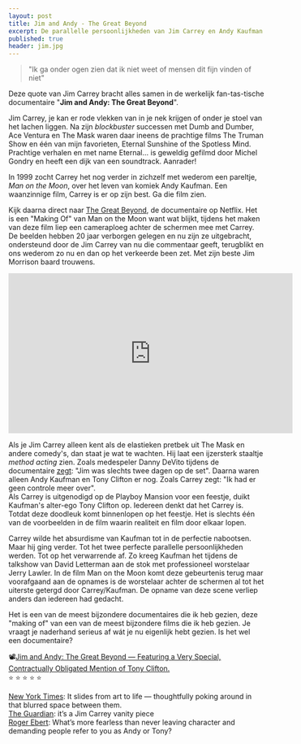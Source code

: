 ```yaml
---
layout: post
title: Jim and Andy - The Great Beyond
excerpt: De parallelle persoonlijkheden van Jim Carrey en Andy Kaufman in een unieke kijk achter de schermen.
published: true
header: jim.jpg
---
```

> "Ik ga onder ogen zien dat ik niet weet of mensen dit fijn vinden of niet"

Deze quote van Jim Carrey bracht alles samen in de werkelijk fan-tas-tische documentaire "**Jim and Andy: The Great Beyond**". 

Jim Carrey, je kan er rode vlekken van in je nek krijgen of onder je stoel van het lachen liggen. Na zijn _blockbuster_ successen met Dumb and Dumber, Ace Ventura en The Mask waren daar ineens de prachtige films The Truman Show en één van mijn favorieten, Eternal Sunshine of the Spotless Mind. Prachtige verhalen en met name Eternal... is geweldig gefilmd door Michel Gondry en heeft een dijk van een soundtrack. Aanrader!

In 1999 zocht Carrey het nog verder in zichzelf met wederom een pareltje, *Man on the Moon*, over het leven van komiek Andy Kaufman. Een waanzinnige film, Carrey is er op zijn best. Ga die film zien. 

Kijk daarna direct naar [The Great Beyond][1], de documentaire op Netflix. Het is een "Making Of" van Man on the Moon want wat blijkt, tijdens het maken van deze film liep een cameraploeg achter de schermen mee met Carrey. De beelden hebben 20 jaar verborgen gelegen en nu zijn ze uitgebracht, ondersteund door de Jim Carrey van nu die commentaar geeft, terugblikt en ons wederom zo nu en dan op het verkeerde been zet. Met zijn beste Jim Morrison baard trouwens.

<iframe width="560" height="315" src="https://www.youtube.com/embed/kB15UFO5ebA?rel=0" frameborder="0" allowfullscreen></iframe>

Als je Jim Carrey alleen kent als de elastieken pretbek uit The Mask en andere comedy's, dan staat je wat te wachten. Hij laat een ijzersterk staaltje _method acting_ zien. Zoals medespeler Danny DeVito tijdens de documentaire [zegt][2]: "Jim was slechts twee dagen op de set". Daarna waren alleen Andy Kaufman en Tony Clifton er nog. Zoals Carrey zegt: "Ik had er geen controle meer over".   
Als Carrey is uitgenodigd op de Playboy Mansion voor een feestje, duikt Kaufman's alter-ego Tony Clifton op. Iedereen denkt dat het Carrey is. Totdat deze doodleuk komt binnenlopen op het feestje. Het is slechts één van de voorbeelden in de film waarin realiteit en film door elkaar lopen.

Carrey wilde het absurdisme van Kaufman tot in de perfectie nabootsen. Maar hij ging verder. Tot het twee perfecte parallelle persoonlijkheden werden. Tot op het verwarrende af. Zo kreeg Kaufman het tijdens de talkshow van David Letterman aan de stok met professioneel worstelaar Jerry Lawler. In de film Man on the Moon komt deze gebeurtenis terug maar voorafgaand aan de opnames is de worstelaar achter de schermen al tot het uiterste getergd door Carrey/Kaufman. De opname van deze scene verliep anders dan iedereen had gedacht. 

Het is een van de meest bijzondere documentaires die ik heb gezien, deze "making of" van een van de meest bijzondere films die ik heb gezien. Je vraagt je naderhand serieus af wát je nu eigenlijk hebt gezien. Is het wel een documentaire?

📽[Jim and Andy: The Great Beyond — Featuring a Very Special, Contractually Obligated Mention of Tony Clifton.][3]  
⭐️ ⭐️ ⭐️ ⭐️ ⭐️

[New York Times][4]: It slides from art to life — thoughtfully poking around in that blurred space between them.  
[The Guardian][5]: it’s a Jim Carrey vanity piece  
[Roger Ebert][6]: What’s more fearless than never leaving character and demanding people refer to you as Andy or Tony?  


[1]:	https://www.netflix.com/title/80209608
[2]:	https://www.nytimes.com/2017/11/16/movies/review-jim-and-andy-jim-carrey.html?_r=0
[3]:	https://www.netflix.com/title/80209608
[4]:	https://www.nytimes.com/2017/11/16/movies/review-jim-and-andy-jim-carrey.html?_r=0
[5]:	https://www.theguardian.com/film/2017/sep/13/jim-and-andy-the-great-beyond-review-kaufman-carrey-toronto-film-festival-tiff
[6]:	https://www.rogerebert.com/reviews/jim-and-andy-the-great-beyond-2017
